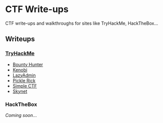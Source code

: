 # CTF Write-ups 

CTF write-ups and walkthroughs for sites like TryHackMe, HackTheBox...

## Writeups

### [TryHackMe](https://github.com/josh-a-miller/ctf/tree/master/try-hack-me)

- [Bounty Hunter](https://github.com/josh-a-miller/ctf/tree/master/try-hack-me/bounty-hunter)
- [Kenobi](https://github.com/josh-a-miller/ctf/tree/master/try-hack-me/kenobi)
- [LazyAdmin](https://github.com/josh-a-miller/ctf/tree/master/try-hack-me/lazy-admin)
- [Pickle Rick](https://github.com/josh-a-miller/ctf/tree/master/try-hack-me/pickle-rick)
- [Simple CTF](https://github.com/josh-a-miller/ctf/tree/master/try-hack-me/simple-ctf)
- [Skynet](https://github.com/josh-a-miller/ctf/tree/master/try-hack-me/skynet)

### HackTheBox

_Coming soon_...
